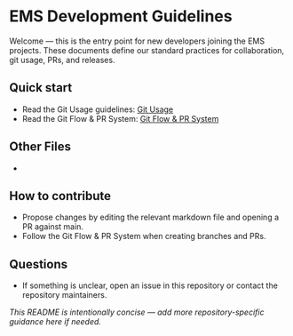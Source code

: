 # EMS Development Guidelines
Welcome — this is the entry point for new developers joining the EMS projects. These documents define our standard practices for collaboration, git usage, PRs, and releases.

## Quick start
- Read the Git Usage guidelines: [Git Usage](general/git/git-usage.md)
- Read the Git Flow & PR System: [Git Flow & PR System](general/git/git-flow-pr.md)

## Other Files

- 

## How to contribute

- Propose changes by editing the relevant markdown file and opening a PR against main.
- Follow the Git Flow & PR System when creating branches and PRs.

## Questions
- If something is unclear, open an issue in this repository or contact the repository maintainers.

*This README is intentionally concise — add more repository-specific guidance here if needed.*
